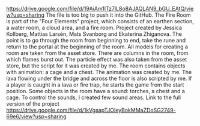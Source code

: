 https://drive.google.com/file/d/19AiAm1lTz7lL8o8AJAQLAN9_bGU_EAtQ/view?usp=sharing
The file is too big to push it into the GitHub.
The Fire Room is part of the "Four Elements" project, which consists of an earthen section, a water room, a cloud area, and a fire room. 
Project created by Jessica Kollberg, Mattias Larsén, Mats Svanborg and Ekaterina Zhiganova.
The point is to go through the room from beginning to end, take the rune and return to the portal at the beginning of the room.
All models for creating a room are taken from the asset store.
There are columns in the room, from which flames burst out. The particle effect was also taken from the asset store, but the script for it was created by me. 
The room contains objects with animation: a cage and a chest. The animation was created by me. 
The lava flowing under the bridge and across the floor is also scripted by me. If a player is caught in a lava or fire trap, he starts the game from the start position.
Some objects in the room have a sound: torches, a chest and a cage. To control the sounds, I created few sound areas.
Link to the full version of the project https://drive.google.com/file/d/1kVgaapTJOleyBokMMaZDoSG2749-69e6/view?usp=sharing
